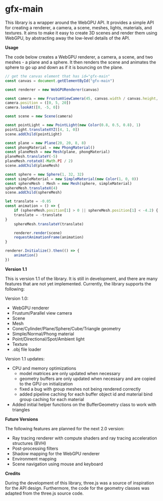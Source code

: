 # gfx-main

This library is a wrapper around the WebGPU API. It provides a simple API for creating a
renderer, a camera, a scene, meshes, lights, materials, and textures. It aims to make it
easy to create 3D scenes and render them using WebGPU, by abstracting away the low-level
details of the API.

**Usage**

The code below creates a WebGPU renderer, a camera, a scene, and two meshes - a plane and a sphere. It then renders the scene and animates the sphere to go up and down as if it is bouncing on the plane.

```javascript
// get the canvas element that has id="gfx-main"
const canvas = document.getElementById("gfx-main")

const renderer = new WebGPURenderer(canvas)

const camera = new FrustumViewCamera(45, canvas.width / canvas.height, 0.1, 1000)
camera.position = ([0, 5, 20])
camera.lookAt([0, -5, 0])

const scene = new Scene(camera)

const pointLight = new PointLight(new Color(0.8, 0.5, 0.8), 1)
pointLight.translateXYZ([4, 1, 0])
scene.addChild(pointLight)

const plane = new Plane(20, 20, 8, 8)
const phongMaterial = new PhongMaterial()
const planeMesh = new Mesh(plane, phongMaterial)
planeMesh.translateY(-5)
planeMesh.rotateX(-Math.PI / 2)
scene.addChild(planeMesh)

const sphere = new Sphere(1, 32, 32)
const simpleMaterial = new SimpleMaterial(new Color(1, 0, 0))
const sphereMesh : Mesh = new Mesh(sphere, simpleMaterial)
sphereMesh.translateX(4)
scene.addChild(sphereMesh)

let translate = -0.05
const animation = () => {
    if (sphereMesh.position[1] > 0 || sphereMesh.position[1] < -4.2) {
    translate = -translate
}
    sphereMesh.translateY(translate)

    renderer.render(scene)
    requestAnimationFrame(animation)
}

renderer.Initialize().then(() => {
    animation()
})
```

**Version 1.1**

This is version 1.1 of the library. It is still in development, and there are many
features that are not yet implemented. Currently, the library supports the following:

Version 1.0:
- WebGPU renderer
- Frustum/Parallel view camera
- Scene
- Mesh
- Cone/Cylinder/Plane/Sphere/Cube/Triangle geometry
- Simple/Normal/Phong material
- Point/Directional/Spot/Ambient light
- Texture
- .obj file loader

Version 1.1 updates:
- CPU and memory optimizations
  - model matrices are only updated when necessary
  - geometry buffers are only updated when necessary and are copied to the GPU on initialization
  - fixed a bug with group meshes not being rendered correctly
  - added pipeline caching for each buffer object id and material bind group caching for each material
- Added initial helper functions on the BufferGeometry class to work with triangles

**Future Versions**

The following features are planned for the next 2.0 version:

- Ray tracing renderer with compute shaders and ray tracing acceleration structures (BVH)
- Post-processing filters
- Shadow mapping for the WebGPU renderer
- Environment mapping
- Scene navigation using mouse and keyboard

**Credits**

During the development of this library, three.js was a source of inspiration for the API design. Furthermore, 
the code for the geometry classes was adapted from the three.js source code.